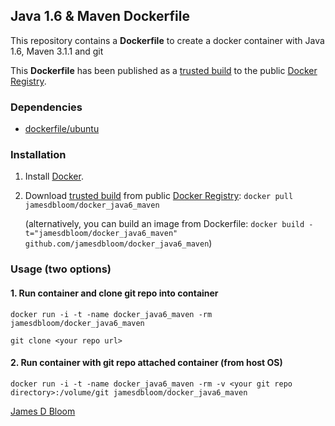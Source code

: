 ## Java 1.6 & Maven Dockerfile

This repository contains a **Dockerfile** to create a docker container with Java 1.6, Maven 3.1.1 and git

This **Dockerfile** has been published as a [trusted build](https://index.docker.io/u/jamesdbloom/docker_java6_maven/) to the public [Docker Registry](https://index.docker.io/).


### Dependencies

* [dockerfile/ubuntu](http://dockerfile.github.io/#/ubuntu)


### Installation

1. Install [Docker](https://www.docker.io/).

2. Download [trusted build](https://index.docker.io/u/jamesdbloom/docker_java6_maven/) from public [Docker Registry](https://index.docker.io/): `docker pull jamesdbloom/docker_java6_maven`

   (alternatively, you can build an image from Dockerfile: `docker build -t="jamesdbloom/docker_java6_maven" github.com/jamesdbloom/docker_java6_maven`)


### Usage (two options)

#### 1. Run container and clone git repo into container

    docker run -i -t -name docker_java6_maven -rm jamesdbloom/docker_java6_maven

    git clone <your repo url>

#### 2. Run container with git repo attached container (from host OS)

    docker run -i -t -name docker_java6_maven -rm -v <your git repo directory>:/volume/git jamesdbloom/docker_java6_maven
    
<a href="http://blog.jamesdbloom.com">James D Bloom</a>
